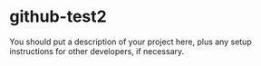 # github-test2

You should put a description of your project here, plus any setup instructions for other developers, if necessary.